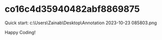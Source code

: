 # co16c4d35940482abf8869875

Quick start:
c:\Users\Zainab\Desktop\Annotation 2023-10-23 085803.png

Happy Coding!
